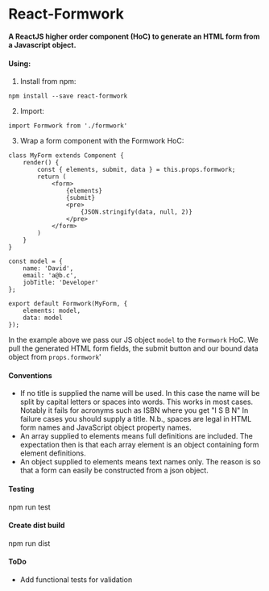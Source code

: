 # React-Formwork

**A ReactJS higher order component (HoC) to generate an HTML form from a Javascript object.**

#### Using:

1) Install from npm:

`npm install --save react-formwork`

2) Import:

`import Formwork from './formwork'` 

3) Wrap a form component with the Formwork HoC:
```
class MyForm extends Component {
    render() {
        const { elements, submit, data } = this.props.formwork;
        return (
            <form>
                {elements}
                {submit}
                <pre>
                    {JSON.stringify(data, null, 2)}
                </pre>
            </form>
        )
    }
}

const model = {
    name: 'David',
    email: 'a@b.c',
    jobTitle: 'Developer'
};

export default Formwork(MyForm, {
    elements: model,
    data: model
});
```

In the example above we pass our JS object `model` to the `Formwork` HoC.  We pull the generated HTML form fields, the submit button and our bound data object from `props.formwork`'

#### Conventions

* If no title is supplied the name will be used.  In this case the name will be split by capital letters or spaces into words.
  This works in most cases.  Notably it fails for acronyms such as ISBN where you get "I S B N"  In failure cases you should
  supply a title.  N.b., spaces are legal in HTML form names and JavaScript object property names.
* An array supplied to elements means full definitions are included.  The expectation then is that each array element is an object containing form element definitions.
* An object supplied to elements means text names only.  The reason is so that a form can easily be constructed from a json object. 

#### Testing

npm run test

#### Create dist build

npm run dist

#### ToDo

* Add functional tests for validation
